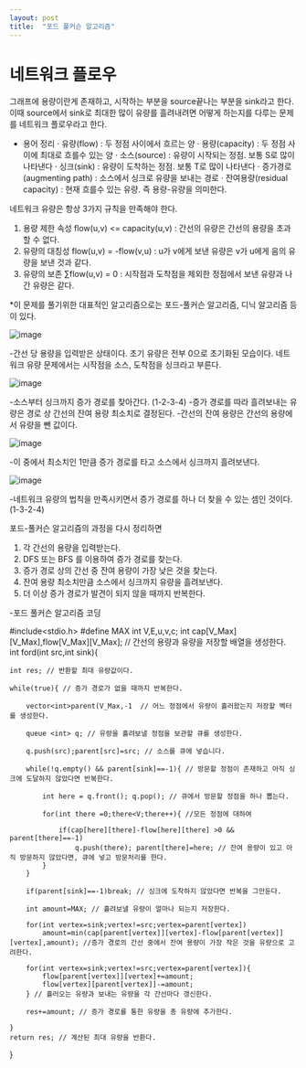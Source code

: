 ```yaml
---
layout: post
title:  "포드 풀커슨 알고리즘"
---
```


# 네트워크 플로우
그래프에 용량이란게 존재하고, 시작하는 부분을 source끝나는 부분을 sink라고 한다. 이때 source에서 sink로  최대한 많이 유량를 흘려내려면 어떻게 하는지를 다루는 
문제를 네트워크 플로우라고 한다.

- 용어 정리
· 유량(flow) : 두 정점 사이에서 흐르는 양
· 용량(capacity) : 두 정점 사이에 최대로 흐를수 있는 양
· 소스(source) : 유량이 시작되는 정점. 보통 S로 많이 나타낸다
· 싱크(sink) : 유량이 도착하는 정점. 보통 T로 많이 나타낸다
· 증가경로(augmenting path) : 소스에서 싱크로 유량을 보내는 경로 
· 잔여용량(residual capacity) : 현재 흐를수 있는 유량. 즉 용량-유량을 의미한다.

네트워크 유량은 항상 3가지 규칙을 만족해야 한다.

1. 용량 제한 속성 flow(u,v) <= capacity(u,v) : 간선의 유량은 간선의 용량을 초과할 수 없다.
2. 유량의 대칭성  flow(u,v) = -flow(v,u)     : u가 v에게 보낸 유량은 v가 u에게 음의 유량을 보낸 것과 같다.
3. 유량의 보존    ∑flow(u,v) = 0             : 시작점과 도착점을 제외한 정점에서 보낸 유량과 나간 유량은 같다.

*이 문제를 풀기위한 대표적인 알고리즘으로는 포드-풀커슨 알고리즘, 디닉 알고리즘 등이 있다.

![image](https://blog.kakaocdn.net/dn/Azwr1/btqIktUB1I7/nV04kVO9J9iUUjJsKkkpKK/img.png)

-간선 당 용량을 입력받은 상태이다. 초기 유량은 전부 0으로 초기화된 모습이다. 네트워크 유량 문제에서는 시작점을 소스, 도착점을 싱크라고 부른다.

![image](https://blog.kakaocdn.net/dn/R6TyF/btqIvD3agOL/xCONMsyUbmcRfom6XbKa21/img.png)

-소스부터 싱크까지 증가 경로를 찾아간다. (1-2-3-4)
-증가 경로를 따라 흘려보내는 유량은 경로 상 간선의 잔여 용량 최소치로 결정된다.
-간선의 잔여 용량은 간선의 용량에서 유량을 뺀 값이다.

![image](https://blog.kakaocdn.net/dn/R6TyF/btqIvD3agOL/xCONMsyUbmcRfom6XbKa21/img.png)

-이 중에서 최소치인 1만큼 증가 경로를 타고 소스에서 싱크까지 흘려보낸다.

![image](https://user-images.githubusercontent.com/101350455/165775914-2f8f79f5-4e3e-4fbf-b99b-bc4ed3f73fe8.png)

-네트워크 유량의 법칙을 만족시키면서 증가 경로를 하나 더 찾을 수 있는 셈인 것이다. (1-3-2-4)

포드-풀커슨 알고리즘의 과정을 다시 정리하면
1. 각 간선의 용량을 입력받는다.
2. DFS 또는 BFS 를 이용하여 증가 경로를 찾는다.
3. 증가 경로 상의 간선 중 잔여 용량이 가장 낮은 것을 찾는다.
4. 잔여 용량 최소치만큼 소스에서 싱크까지 유량을 흘려보낸다.
5. 더 이상 증가 경로가 발견이 되지 않을 때까지 반복한다.



-포드 풀커슨 알고리즘 코딩

#include<stdio.h>
#define MAX
int V,E,u,v,c;
int cap[V_Max][V_Max],flow[V_Max][V_Max]; // 간선의 용량과 유량을 저장할 배열을 생성한다.
int ford(int src,int sink){

	int res; // 반환할 최대 유량값이다.
    
    while(true){ // 증가 경로가 없을 때까지 반복한다.
    
    	vector<int>parent(V_Max,-1  // 어느 정점에서 유량이 흘러왔는지 저장할 벡터를 생성한다.
        
    	queue <int> q; // 유량을 흘려보낼 정점을 보관할 큐를 생성한다.
        
    	q.push(src);parent[src]=src; // 소스를 큐에 넣습니다. 
        
        while(!q.empty() && parent[sink]==-1){ // 방문할 정점이 존재하고 아직 싱크에 도달하지 않았다면 반복한다.
        
        	int here = q.front(); q.pop(); // 큐에서 방문할 정점을 하나 뽑는다.
            
        	for(int there =0;there<V;there++){ //모든 정점에 대하여
            
            	if(cap[here][there]-flow[here][there] >0 && parent[there]==-1)
                	q.push(there); parent[there]=here; // 잔여 용량이 있고 아직 방문하지 않았다면, 큐에 넣고 방문처리를 한다.
            }
        }
        
     	if(parent[sink]==-1)break; // 싱크에 도착하지 않았다면 반복을 그만둔다.
        
        int amount=MAX; // 흘려보낼 유량이 얼마나 되는지 저장한다.
        
        for(int vertex=sink;vertex!=src;vertex=parent[vertex])
        	amount=min(cap[parent[vertex]][vertex]-flow[parent[vertex]][vertex],amount); //증가 경로의 간선 중에서 잔여 용량이 가장 작은 것을 유량으로 고려한다.
            
        for(int vertex=sink;vertex!=src;vertex=parent[vertex]){
        	flow[parent[vertex]][vertex]+=amount;
            flow[vertex][parent[vertex]]-=amount;
        } // 흘러오는 유량과 보내는 유량을 각 간선마다 갱신한다.
        
        res+=amount; // 증가 경로를 통한 유량을 총 유량에 추가한다.
        
    }
	return res; // 계산된 최대 유량을 반환다.
}
